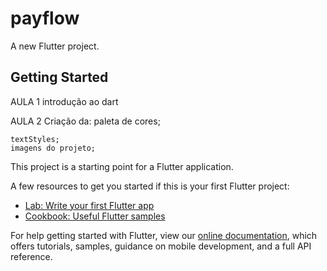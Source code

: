 # payflow

A new Flutter project.

## Getting Started

AULA 1
introdução ao dart

AULA 2
Criação da:
    paleta de cores;
    
    textStyles;
    imagens do projeto;

This project is a starting point for a Flutter application.

A few resources to get you started if this is your first Flutter project:

- [Lab: Write your first Flutter app](https://flutter.dev/docs/get-started/codelab)
- [Cookbook: Useful Flutter samples](https://flutter.dev/docs/cookbook)

For help getting started with Flutter, view our
[online documentation](https://flutter.dev/docs), which offers tutorials,
samples, guidance on mobile development, and a full API reference.
